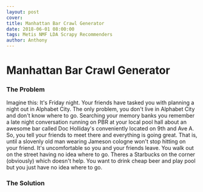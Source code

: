```yaml
---
layout: post
cover:
title: Manhattan Bar Crawl Generator
date: 2018-06-01 08:00:00
tags: Metis NMF LDA Scrapy Recommenders
author: Anthony
---
```


# Manhattan Bar Crawl Generator

### The Problem

Imagine this: It's Friday night. Your friends have tasked you with planning a night out in Alphabet City. The only problem, you don't live in Alphabet City and don't know where to go. Searching your memory banks you remember a late night conversation running on PBR at your local pool hall about an awesome bar called Doc Holliday's conveniently located on 9th and Ave A. So, you tell your friends to meet there and everything is going great. That is, until a slovenly old man wearing Jameson cologne won't stop hitting on your friend. It's uncomfortable so you and your friends leave. You walk out on the street having no idea where to go. Theres a Starbucks on the corner (obviously) which doesn't help. You want to drink cheap beer and play pool but you just have no idea where to go.

### The Solution
